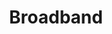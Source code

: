 ---
# This topic lives at
# https://digital.gov/topics/broadband

# Topic Title
title: "Broadband"

# description — keep it short and clear
# summary: ""

# Weight
weight: 1

# For more information on managing topics,
# see https://github.com/GSA/digitalgov.gov/wiki/topics
---